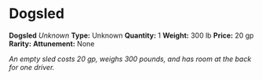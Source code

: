 # Dogsled

**Dogsled**
_Unknown_
**Type:** Unknown
**Quantity:** 1
**Weight:** 300 lb
**Price:** 20 gp
**Rarity:** 
**Attunement:** None

*An empty sled costs 20 gp, weighs 300 pounds, and has room at the back for one driver.*